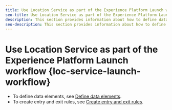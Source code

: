 ```yaml
---
title: Use Location Service as part of the Experience Platform Launch workflow
seo-title: Use Location Service as part of the Experience Platform Launch workflow
description: This section provides information about how to define data elements and create entry and exit rules in Experience Platform Launch that can be used with Location Service.
seo-description: This section provides information about how to define data elements and create entry and exit rules in Experience Platform Launch that can be used with Location Service
---
```


# Use Location Service as part of the Experience Platform Launch workflow {loc-service-launch-workflow}

* To define data elements, see [Define data elements](/help/use-places-launch-workflow/define-data-elements.html).
* To create entry and exit rules, see [Create entry and exit rules](/help/use-places-launch-workflow/create-rule-places-property.html).
